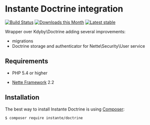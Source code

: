 Instante Doctrine integration
======

[![Build Status](https://travis-ci.org/instante/doctrine.svg?branch=master)](https://travis-ci.org/instante/doctrine)
[![Downloads this Month](https://img.shields.io/packagist/dm/instante/doctrine.svg)](https://packagist.org/packages/instante/doctrine)
[![Latest stable](https://img.shields.io/packagist/v/instante/doctrine.svg)](https://packagist.org/packages/instante/doctrine)

Wrapper over Kdyby\Doctrine adding several improvements:

- migrations
- Doctrine storage and authenticator for Nette\Security\User service

Requirements
------------

- PHP 5.4 or higher

- [Nette Framework](https://github.com/nette/nette) 2.2



Installation
------------

The best way to install Instante Doctrine is using  [Composer](http://getcomposer.org/):

```sh
$ composer require instante/doctrine
```
